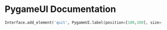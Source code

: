 
# PygameUI Documentation



```python
Interface.add_element('quit', PygameUI.label(position=[100,100], size=[100,100], text="quit", text_size=5))
```